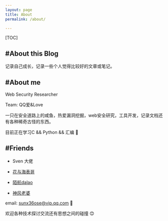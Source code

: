 ```yaml
---
layout: page
title: About
permalink: /about/

---
```


[TOC]

## #About this Blog

记录自己成长，记录一些个人觉得比较好的文章或笔记。



## #About me

Web Security Researcher 

Team: QQ爱&Love

一只在安全道路上的咸鱼，热爱漏洞挖掘，web安全研究，工具开发，记录文档还有各种稀奇古怪的东西。

目前正在学习C && Python && 汇编 🏃



## #Friends

- Sven 大佬

- [花与海表哥](https://ctf.dog/)

- [陌航dalao](https://www.wileysec.com/)

- [神风老婆](https://www.cnblogs.com/wh4am1/)

  

email: sunx36ose@vip.qq.com 📧



欢迎各种技术探讨交流还有思想之间的碰撞 😊